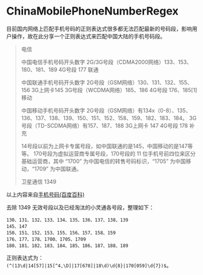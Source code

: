 ChinaMobilePhoneNumberRegex
===========================

目前国内网络上匹配手机号码的正则表达式很多都无法匹配最新的号码段，影响用户操作，故在此分享一个正则表达式来匹配中国大陆的手机号码段。

> 电信
> 
> 中国电信手机号码开头数字 2G/3G号段（CDMA2000网络）133、153、180、181、189 4G号段 177 联通
> 
> 中国联通手机号码开头数字 2G号段（GSM网络）130、131、132、155、156 3G上网卡145
> 3G号段（WCDMA网络）185、186 4G号段 176、185[1]  移动
> 
> 中国移动手机号码开头数字
> 2G号段（GSM网络）有134x（0-8）、135、136、137、138、139、150、151、152、158、159、182、183、184。
> 3G号段（TD-SCDMA网络）有157、187、188 3G上网卡 147 4G号段 178 补充
> 
> 14号段以前为上网卡专属号段，如中国联通的是145，中国移动的是147等等。 170号段为虚拟运营商专属号段，170号段的 11
> 位手机号前四位来区分基础运营商，其中 “1700” 为中国电信的转售号码标识，“1705” 为中国移动，“1709” 为中国联通。
> 
> 卫星通信 1349

以上内容来自[手机号码(百度百科)](http://baike.baidu.com/view/781667.htm)

去除 1349 无效号段以及已经淘汰的小灵通各号段，整理如下：   

```
130、131、132、133、134、135、136、137、138、139   
145、147   
150、151、152、153、155、156、157、158、159     
176、177、178、1700、1705、1709   
180、181、182、183、184、185、186、187、188、189   
```

正则表达式为：`(^(13\d|14[57]|15[^4,\D]|17[678]|18\d)\d{8}|170[059]\d{7})$`。
